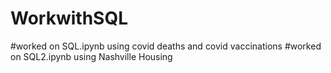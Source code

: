 # WorkwithSQL

#worked on SQL.ipynb using covid deaths and covid vaccinations
#worked on SQL2.ipynb using Nashville Housing
